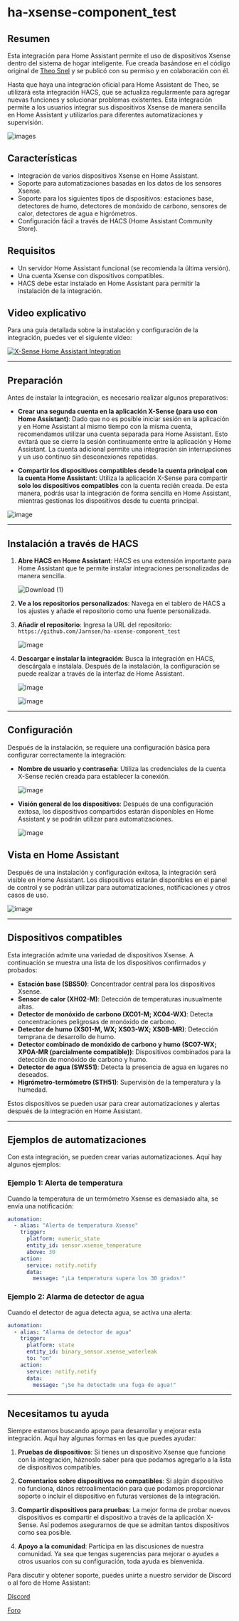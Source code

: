 # ha-xsense-component_test

## Resumen
Esta integración para Home Assistant permite el uso de dispositivos Xsense dentro del sistema de hogar inteligente. Fue creada basándose en el código original de [Theo Snel](https://github.com/theosnel/homeassistant-core/tree/xsense/homeassistant/components/xsense) y se publicó con su permiso y en colaboración con él.

Hasta que haya una integración oficial para Home Assistant de Theo, se utilizará esta integración HACS, que se actualiza regularmente para agregar nuevas funciones y solucionar problemas existentes. Esta integración permite a los usuarios integrar sus dispositivos Xsense de manera sencilla en Home Assistant y utilizarlos para diferentes automatizaciones y supervisión.

![images](https://github.com/Elwinmage/ha-xsense-component/assets/15807572/c49a97f2-5e10-4129-82bc-1d647adc0895)

## Características
- Integración de varios dispositivos Xsense en Home Assistant.
- Soporte para automatizaciones basadas en los datos de los sensores Xsense.
- Soporte para los siguientes tipos de dispositivos: estaciones base, detectores de humo, detectores de monóxido de carbono, sensores de calor, detectores de agua e higrómetros.
- Configuración fácil a través de HACS (Home Assistant Community Store).

## Requisitos
- Un servidor Home Assistant funcional (se recomienda la última versión).
- Una cuenta Xsense con dispositivos compatibles.
- HACS debe estar instalado en Home Assistant para permitir la instalación de la integración.

## Video explicativo
Para una guía detallada sobre la instalación y configuración de la integración, puedes ver el siguiente video:

[![X-Sense Home Assistant Integration](https://img.youtube.com/vi/3CCKK-qX-YA/0.jpg)](https://www.youtube.com/watch?v=3CCKK-qX-YA)

____________________________________________________________

## Preparación
Antes de instalar la integración, es necesario realizar algunos preparativos:

- **Crear una segunda cuenta en la aplicación X-Sense (para uso con Home Assistant)**: Dado que no es posible iniciar sesión en la aplicación y en Home Assistant al mismo tiempo con la misma cuenta, recomendamos utilizar una cuenta separada para Home Assistant. Esto evitará que se cierre la sesión continuamente entre la aplicación y Home Assistant. La cuenta adicional permite una integración sin interrupciones y un uso continuo sin desconexiones repetidas.

- **Compartir los dispositivos compatibles desde la cuenta principal con la cuenta Home Assistant**: Utiliza la aplicación X-Sense para compartir **solo los dispositivos compatibles** con la cuenta recién creada. De esta manera, podrás usar la integración de forma sencilla en Home Assistant, mientras gestionas los dispositivos desde tu cuenta principal.

![image](https://github.com/Elwinmage/ha-xsense-component/assets/15807572/9cc18693-5f37-49c5-a67d-22602fa7eef5)

____________________________________________________________

## Instalación a través de HACS
1. **Abre HACS en Home Assistant**:
   HACS es una extensión importante para Home Assistant que te permite instalar integraciones personalizadas de manera sencilla.

   ![Download (1)](https://github.com/Elwinmage/ha-xsense-component/assets/15807572/3220c686-f53f-4766-9523-e3272a6ff104)

2. **Ve a los repositorios personalizados**:
   Navega en el tablero de HACS a los ajustes y añade el repositorio como una fuente personalizada.

3. **Añadir el repositorio**:
   Ingresa la URL del repositorio: `https://github.com/Jarnsen/ha-xsense-component_test`

   ![image](https://github.com/Elwinmage/ha-xsense-component/assets/15807572/48c23cf0-a212-4889-8d08-f995ff2fd5d7)

4. **Descargar e instalar la integración**:
   Busca la integración en HACS, descárgala e instálala. Después de la instalación, la configuración se puede realizar a través de la interfaz de Home Assistant.

   ![image](https://github.com/Elwinmage/ha-xsense-component/assets/15807572/5bd2d567-6568-47c5-a45e-6af7228ff30e)
   
   ![image](https://github.com/Elwinmage/ha-xsense-component/assets/15807572/33cd7bfa-eec2-44f5-af30-4f21269f0081)

____________________________________________________________

## Configuración
Después de la instalación, se requiere una configuración básica para configurar correctamente la integración:
- **Nombre de usuario y contraseña**: Utiliza las credenciales de la cuenta X-Sense recién creada para establecer la conexión.

    ![image](https://github.com/Elwinmage/ha-xsense-component/assets/15807572/48c5e923-a6a0-4a47-8f26-8ef3954ea34b)
  
- **Visión general de los dispositivos**: Después de una configuración exitosa, los dispositivos compartidos estarán disponibles en Home Assistant y se podrán utilizar para automatizaciones.

    ![image](https://github.com/Elwinmage/ha-xsense-component/assets/15807572/42b33b6b-ecd9-45f6-99fc-314a0abd9bbe)
## Vista en Home Assistant
Después de una instalación y configuración exitosa, la integración será visible en Home Assistant. Los dispositivos estarán disponibles en el panel de control y se podrán utilizar para automatizaciones, notificaciones y otros casos de uso.

![image](https://github.com/Elwinmage/ha-xsense-component/assets/15807572/50bbafde-c94b-445e-9aa3-9c33d5f151d6)

____________________________________________________________

## Dispositivos compatibles
Esta integración admite una variedad de dispositivos Xsense. A continuación se muestra una lista de los dispositivos confirmados y probados:
- **Estación base (SBS50)**: Concentrador central para los dispositivos Xsense.
- **Sensor de calor (XH02-M)**: Detección de temperaturas inusualmente altas.
- **Detector de monóxido de carbono (XC01-M; XC04-WX)**: Detecta concentraciones peligrosas de monóxido de carbono.
- **Detector de humo (XS01-M, WX; XS03-WX; XS0B-MR)**: Detección temprana de desarrollo de humo.
- **Detector combinado de monóxido de carbono y humo (SC07-WX; XP0A-MR (parcialmente compatible))**: Dispositivos combinados para la detección de monóxido de carbono y humo.
- **Detector de agua (SWS51)**: Detecta la presencia de agua en lugares no deseados.
- **Higrómetro-termómetro (STH51)**: Supervisión de la temperatura y la humedad.

Estos dispositivos se pueden usar para crear automatizaciones y alertas después de la integración en Home Assistant.

____________________________________________________________

## Ejemplos de automatizaciones
Con esta integración, se pueden crear varias automatizaciones. Aquí hay algunos ejemplos:

### Ejemplo 1: Alerta de temperatura
Cuando la temperatura de un termómetro Xsense es demasiado alta, se envía una notificación:

```yaml
automation:
  - alias: "Alerta de temperatura Xsense"
    trigger:
      platform: numeric_state
      entity_id: sensor.xsense_temperature
      above: 30
    action:
      service: notify.notify
      data:
        message: "¡La temperatura supera los 30 grados!"
```

### Ejemplo 2: Alarma de detector de agua
Cuando el detector de agua detecta agua, se activa una alerta:

```yaml
automation:
  - alias: "Alarma de detector de agua"
    trigger:
      platform: state
      entity_id: binary_sensor.xsense_waterleak
      to: "on"
    action:
      service: notify.notify
      data:
        message: "¡Se ha detectado una fuga de agua!"
```

____________________________________________________________

## Necesitamos tu ayuda
Siempre estamos buscando apoyo para desarrollar y mejorar esta integración. Aquí hay algunas formas en las que puedes ayudar:

1. **Pruebas de dispositivos**: Si tienes un dispositivo Xsense que funcione con la integración, háznoslo saber para que podamos agregarlo a la lista de dispositivos compatibles.

2. **Comentarios sobre dispositivos no compatibles**: Si algún dispositivo no funciona, dános retroalimentación para que podamos proporcionar soporte o incluir el dispositivo en futuras versiones de la integración.

3. **Compartir dispositivos para pruebas**: La mejor forma de probar nuevos dispositivos es compartir el dispositivo a través de la aplicación X-Sense. Así podemos asegurarnos de que se admitan tantos dispositivos como sea posible.

4. **Apoyo a la comunidad**: Participa en las discusiones de nuestra comunidad. Ya sea que tengas sugerencias para mejorar o ayudes a otros usuarios con su configuración, toda ayuda es bienvenida.

Para discutir y obtener soporte, puedes unirte a nuestro servidor de Discord o al foro de Home Assistant:

[Discord](https://discord.gg/5phHHgGb3V)

[Foro](https://community.home-assistant.io/t/x-sense-security-is-it-possible-to-create-an-integration/534119/110)
